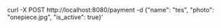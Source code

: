 curl -X POST http://localhost:8080/payment -d {"name": "tes", "photo": "onepiece.jpg", "is_active": true}'